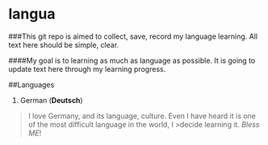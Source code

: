 # langua

###This git repo is aimed to collect, save, record my language learning. All text here should be simple, clear.

####My goal is to learning as much as language as possible. It is going to update text here through my learning progress.

##Languages

1. German (**Deutsch**)

>I love Germany, and its language, culture. Even I have heard it is one of the most difficult language in the world, I >decide learning it. *Bless ME*!
